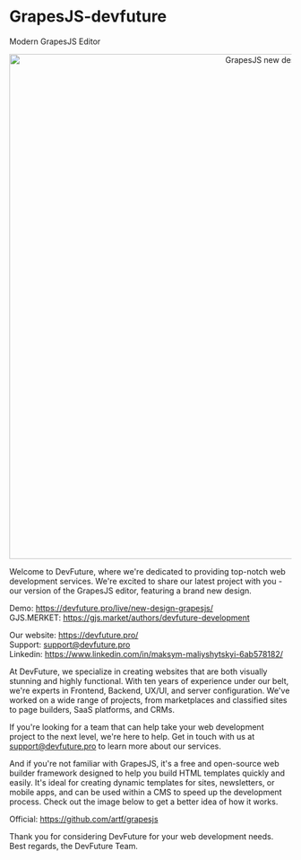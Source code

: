 # GrapesJS-devfuture
Modern GrapesJS Editor


<p align="center"><img src="https://devfuture.pro/wp-content/uploads/2020/03/editor-by-devfuture.png" alt="GrapesJS new design" width="900" align="center"/></p>

Welcome to DevFuture, where we're dedicated to providing top-notch web development services. We're excited to share our latest project with you - our version of the GrapesJS editor, featuring a brand new design.

Demo: https://devfuture.pro/live/new-design-grapesjs/ <br/>
GJS.MERKET: https://gjs.market/authors/devfuture-development

Our website: https://devfuture.pro/ <br/>
Support: support@devfuture.pro <br/>
Linkedin: https://www.linkedin.com/in/maksym-maliyshytskyi-6ab578182/

At DevFuture, we specialize in creating websites that are both visually stunning and highly functional. With ten years of experience under our belt, we're experts in Frontend, Backend, UX/UI, and server configuration. We've worked on a wide range of projects, from marketplaces and classified sites to page builders, SaaS platforms, and CRMs.

If you're looking for a team that can help take your web development project to the next level, we're here to help. Get in touch with us at support@devfuture.pro to learn more about our services.

And if you're not familiar with GrapesJS, it's a free and open-source web builder framework designed to help you build HTML templates quickly and easily. It's ideal for creating dynamic templates for sites, newsletters, or mobile apps, and can be used within a CMS to speed up the development process. Check out the image below to get a better idea of how it works.

Official: https://github.com/artf/grapesjs

Thank you for considering DevFuture for your web development needs. Best regards, the DevFuture Team.